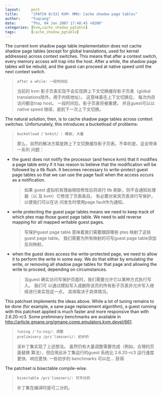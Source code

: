 ```yaml
---
layout:     post
title:      "[PATCH 0/33] KVM: MMU: Cache shadow page tables"
author:     "fuqiang"
date:       "Thu, 04 Jan 2007 17:48:45 +0200"
categories: [kvm,cache_shadow_pgtable]
tags:       [cache_shadow_pgtable]
---
```


The current kvm shadow page table implementation does not cache shadow 
page tables (except for global translations, used for kernel addresses) 
across context switches.  This means that after a context switch, every 
memory access will trap into the host.  After a while, the shadow page 
tables will be rebuild, and the guest can proceed at native speed until 
the next context switch.

> ```
> after a while: 一段时间后
> ```
> 当前的 kvm 影子页表实现不会实现跨上下文切换缓存影子页表（global 
> translations除外，用于内核地址）。 这意味着在上下文切换后，
> 每次内存访问都会trap host。 一段时间后，影子页表将被重建，
> 并且guest可以以native speed 继续，直到下一次上下文切换。

The natural solution, then, is to cache shadow page tables across 
context switches.  Unfortunately, this introduces a bucketload of problems:

> ```
> bucketload /ˈbʌkɪt/ : 桶装; 大量
> ```
> 那么，自然的解决方案是跨上下文切换缓存影子页表。不幸的是，这会带来一系列
> 问题：

+ the guest does not notify the processor (and hence kvm) that it modifies a
    page table entry if it has reason to believe that the modification will be
    followed by a tlb flush.  It becomes necessary to write-protect guest page
    tables so that we can use the page fault when the access occurs as a
    notification.

    > 如果 guest 虚拟机有理由相信修改后将进行 tlb 刷新，则不会通知处理器（以
    > 及 kvm）它修改了页表条目。 有必要对来宾页表进行写保护，以便我们可以在访
    > 问发生时使用page fault作为通知。

+ write protecting the guest page tables means we need to keep track of 
    which ptes map those guest page table. We need to add reverse mapping for
    all mapped writable guest pages.

    > 写保护guest page table 意味着我们需要跟踪哪些 ptes 映射了这些guest page 
    > table。 我们需要为所有映射的可写guest page table添加反向映射。

+ when the guest does access the write-protected page, we need to allow 
    it to perform the write in some way.  We do that either by emulating the
    write, or removing all shadow page tables for that page and allowing the
    write to proceed, depending on circumstances.

    > 当guest 确实访问写保护页面时，我们需要允许它以某种方式执行写入。 我们可
    > 以通过模拟写入或删除该页的所有影子页表并允许写入继续进行来实现这一点，
    > 具体取决于具体情况。

This patchset implements the ideas above.  While a lot of tuning remains 
to be done (for example, a sane page replacement algorithm), a guest 
running with this patchset applied is much faster and more responsive 
than with 2.6.20-rc3.  Some preliminary benchmarks are available in 
http://article.gmane.org/gmane.comp.emulators.kvm.devel/661.

> ```
> tuning /ˈtuːnɪŋ/: 调整
> preliminary /prɪˈlɪmɪneri/: 初步的
> ```
> 该补丁集实现了上述想法。 虽然仍有大量调整需要完成（例如，合理的页面替换
> 算法），但应用此补丁集运行的guest 系统比 2.6.20-rc3 运行速度更快、响应更快.
> 一些初步的 benchmarks 可以在... 获得.

The patchset is bisectable compile-wise.

> ```
> bisectable /prɪˈlɪmɪneri/: 可平分的
> ```
> 补丁集在编译时是可二分的。
